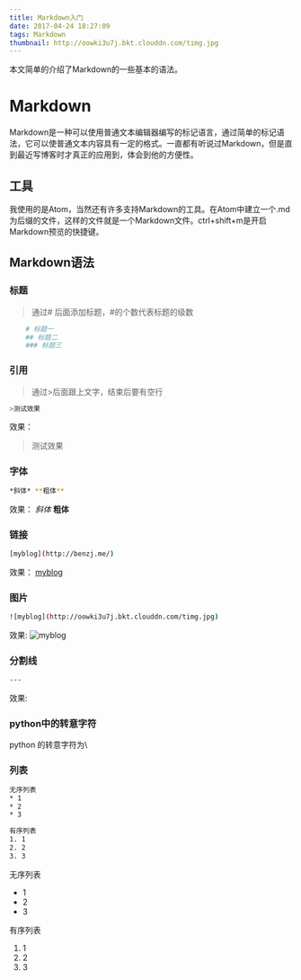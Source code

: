 ```yaml
---
title: Markdown入门
date: 2017-04-24 18:27:09
tags: Markdown
thumbnail: http://oowki3u7j.bkt.clouddn.com/timg.jpg
---
```

本文简单的介绍了Markdown的一些基本的语法。
# Markdown
Markdown是一种可以使用普通文本编辑器编写的标记语言，通过简单的标记语法，它可以使普通文本内容具有一定的格式。一直都有听说过Markdown，但是直到最近写博客时才真正的应用到，体会到他的方便性。

## 工具
我使用的是Atom，当然还有许多支持Markdown的工具。在Atom中建立一个.md为后缀的文件，这样的文件就是一个Markdown文件。ctrl+shift+m是开启Markdown预览的快捷键。

## Markdown语法

### 标题
>通过# 后面添加标题，#的个数代表标题的级数

``` bash
    # 标题一
    ## 标题二
    ### 标题三
```

### 引用
>通过>后面跟上文字，结束后要有空行

``` bash
>测试效果
```
效果：
>测试效果

### 字体
``` bash
*斜体* **粗体**
```
效果：
*斜体* **粗体**

### 链接
``` bash
[myblog](http://benzj.me/)
```
效果：
[myblog](http://benzj.me/)

### 图片
``` bash
![myblog](http://oowki3u7j.bkt.clouddn.com/timg.jpg)
```
效果:
![myblog](http://oowki3u7j.bkt.clouddn.com/timg.jpg)

### 分割线
``` bash
---
```
效果:<br>

### python中的转意字符
python 的转意字符为\

### 列表
```bash
无序列表
* 1
* 2
* 3

有序列表
1. 1
2. 2
3. 3

```
无序列表
* 1
* 2
* 3

有序列表

1. 1
2. 2
3. 3
